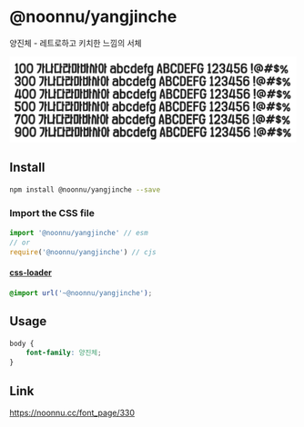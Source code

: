 # @noonnu/yangjinche

양진체 - 레트로하고 키치한 느낌의 서체

![example](./example.png)

## Install

```bash
npm install @noonnu/yangjinche --save
```

### Import the CSS file

```js
import '@noonnu/yangjinche' // esm
// or
require('@noonnu/yangjinche') // cjs
```

#### [css-loader](https://github.com/webpack-contrib/css-loader)

```css
@import url('~@noonnu/yangjinche');
```

## Usage

```css
body {
    font-family: 양진체;
}
```

## Link

https://noonnu.cc/font_page/330
